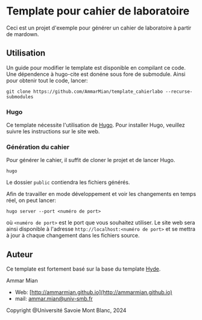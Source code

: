 # Template pour cahier de laboratoire

Ceci est un projet d'exemple pour générer un cahier de laboratoire à partir de mardown.

## Utilisation

Un guide pour modifier le template est disponible en compilant ce code. Une dépendence à hugo-cite est donéne sous fore de submodule. Ainsi pour obtenir tout le code, lancer:

```console
git clone https://github.com/AmmarMian/template_cahierlabo --recurse-submodules
```

### Hugo

Ce template nécessite l'utilisation de [Hugo](https://gohugo.io/). Pour installer Hugo, veuillez suivre les instructions sur le site web.

### Génération du cahier

Pour générer le cahier, il suffit de cloner le projet et de lancer Hugo.
```console
hugo
```
Le dossier `public` contiendra les fichiers générés.

Afin de travailler en mode développement et voir les changements en temps réel, on peut lancer:
```console
hugo server --port <numéro de port>
```
où `<numéro de port>` est le port que vous souhaitez utiliser. Le site web sera ainsi disponible à l'adresse `http://localhost:<numéro de port>` et se mettra à jour à chaque changement dans les fichiers source.


## Auteur

Ce template est fortement basé sur la base du template [Hyde](https://github.com/spf13/hyde).

Ammar Mian
* Web: [http://ammarmian.github.io](http://ammarmian.github.io)
* mail: [ammar.mian@univ-smb.fr](mailto:ammar.mian@univ-smb.fr)

Copyright @Université Savoie Mont Blanc, 2024


